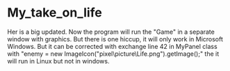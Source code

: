 # My_take_on_life

Her is a big updated.
Now the program will run the "Game" in a separate window with graphics.
But there is one hiccup, it will only work in Microsoft Windows. But it can be corrected with exchange line 42 in MyPanel class with "enemy = new ImageIcon("pixel\picture\Life.png").getImage();" the it will run in Linux but not in windows.
